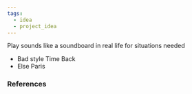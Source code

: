 ```yaml
---
tags:
  - idea
  - project_idea
---
```

Play sounds like a soundboard in real life for situations needed  
- Bad style Time Back  
- Else Paris
### References
[^1]: 
[^2]: 